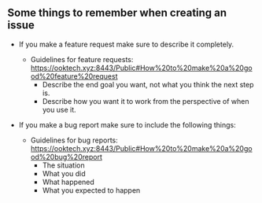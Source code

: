 ## Some things to remember when creating an issue

- If you make a feature request make sure to describe it completely.
  - Guidelines for feature requests: https://ooktech.xyz:8443/Public#How%20to%20make%20a%20good%20feature%20request
    - Describe the end goal you want, not what you think the next step is.
    - Describe how you want it to work from the perspective of when you use it.

- If you make a bug report make sure to include the following things:
  - Guidelines for bug reports: https://ooktech.xyz:8443/Public#How%20to%20make%20a%20good%20bug%20report
    - The situation
    - What you did
    - What happened
    - What you expected to happen
  
